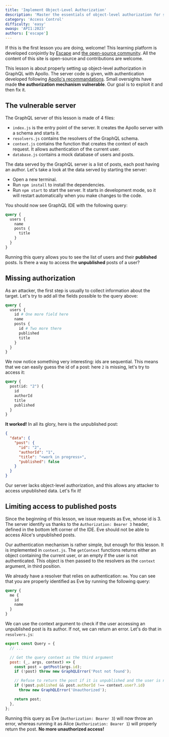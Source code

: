 ```yaml
---
title: 'Implement Object-Level Authorization'
description: 'Master the essentials of object-level authorization for secure data access and improved application security.'
category: 'Access Control'
difficulty: 'easy'
owasp: 'API1:2023'
authors: ['escape']
---
```


If this is the first lesson you are doing, welcome! This learning platform is developed conjointly by [Escape](https://escape.tech/) and [the open-source community](https://github.com/Escape-Technologies/graphql-security-academy). All the content of this site is open-source and contributions are welcome.

This lesson is about properly setting up object-level authorization in GraphQL with Apollo. The server code is given, with authentication developed following [Apollo's recommandations](https://www.apollographql.com/docs/apollo-server/security/authentication/). Small oversights have made **the authorization mechanism vulnerable**. Our goal is to exploit it and then fix it.

## The vulnerable server

The GraphQL server of this lesson is made of 4 files:

- `index.js` is the entry point of the server. It creates the Apollo server with a schema and starts it.
- `resolvers.js` contains the resolvers of the GraphQL schema.
- `context.js` contains the function that creates the context of each request. It allows authentication of the current user.
- `database.js` contains a mock database of users and posts.

The data served by the GraphQL server is a list of posts, each post having an author. Let's take a look at the data served by starting the server:

- Open a new terminal.
- Run `npm install` to install the dependencies.
- Run `npm start` to start the server. It starts in development mode, so it will restart automatically when you make changes to the code.

You should now see GraphQL IDE with the following query:

```graphql
query {
  users {
    name
    posts {
      title
    }
  }
}
```

Running this query allows you to see the list of users and their **published** posts. Is there a way to access the **unpublished** posts of a user?

## Missing authorization

As an attacker, the first step is usually to collect information about the target. Let's try to add all the fields possible to the query above:

```graphql
query {
  users {
    id # One more field here
    name
    posts {
      id # Two more there
      published
      title
    }
  }
}
```

We now notice something very interesting: ids are sequential. This means that we can easily guess the id of a post: here `2` is missing, let's try to access it:

```graphql
query {
  post(id: "2") {
    id
    authorId
    title
    published
  }
}
```

**It worked!** In all its glory, here is the unpublished post:

```json
{
  "data": {
    "post": {
      "id": "2",
      "authorId": "1",
      "title": "<work in progress>",
      "published": false
    }
  }
}
```

Our server lacks object-level authorization, and this allows any attacker to access unpublished data. Let's fix it!

## Limiting access to published posts

Since the beginning of this lesson, we issue requests as Eve, whose id is 3. The server identify us thanks to the `Authorization: Bearer 3` header, defined in the bottom left corner of the IDE. Eve should not be able to access Alice's unpublished posts.

Our authentication mechanism is rather simple, but enough for this lesson. It is implemented in `context.js`. The `getContext` functions returns either an object containing the current user, or an empty if the user is not authenticated. This object is then passed to the resolvers as the `context` argument, in third position.

We already have a resolver that relies on authentication: `me`. You can see that you are properly identified as Eve by running the following query:

```graphql
query {
  me {
    id
    name
  }
}
```

We can use the context argument to check if the user accessing an unpublished post is its author. If not, we can return an error. Let's do that in `resolvers.js`:

```js
export const Query = {
  // ...

  // Get the query context as the third argument
  post: (_, args, context) => {
    const post = getPost(args.id);
    if (!post) throw new GraphQLError('Post not found');

    // Refuse to return the post if it is unpublished and the user is not its author
    if (!post.published && post.authorId !== context.user?.id)
      throw new GraphQLError('Unauthorized');

    return post;
  },
};
```

Running this query as Eve (`Authorization: Bearer 3`) will now throw an error, whereas running it as Alice (`Authorization: Bearer 1`) will properly return the post. **No more unauthorized access!**
